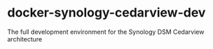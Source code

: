 # docker-synology-cedarview-dev
The full development environment for the Synology DSM Cedarview architecture

